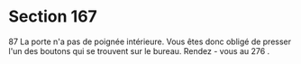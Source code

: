 # Section 167

87
La porte n'a pas de poignée intérieure. Vous êtes donc obligé de
presser l'un des boutons qui se trouvent sur le bureau. Rendez -
vous au 276 .
